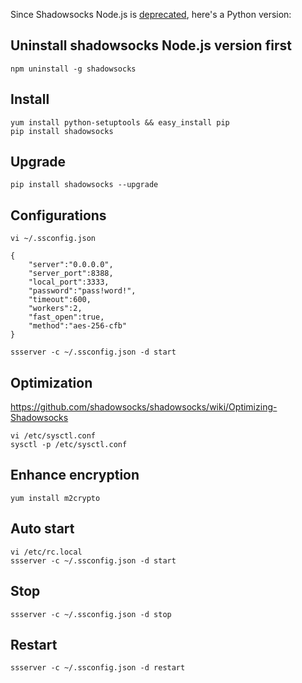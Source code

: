 Since Shadowsocks Node.js is [deprecated](https://github.com/shadowsocks/shadowsocks-nodejs), here's a Python version:

## Uninstall shadowsocks Node.js version first
    npm uninstall -g shadowsocks

## Install
    yum install python-setuptools && easy_install pip
    pip install shadowsocks

## Upgrade

    pip install shadowsocks --upgrade

## Configurations
    vi ~/.ssconfig.json

    {
        "server":"0.0.0.0",
        "server_port":8388,
        "local_port":3333,
        "password":"pass!word!",
        "timeout":600,
        "workers":2,
        "fast_open":true,
        "method":"aes-256-cfb"
    }

    ssserver -c ~/.ssconfig.json -d start

## Optimization

https://github.com/shadowsocks/shadowsocks/wiki/Optimizing-Shadowsocks

    vi /etc/sysctl.conf
    sysctl -p /etc/sysctl.conf

## Enhance encryption
    yum install m2crypto

## Auto start
    vi /etc/rc.local
    ssserver -c ~/.ssconfig.json -d start

## Stop
    ssserver -c ~/.ssconfig.json -d stop

## Restart
    ssserver -c ~/.ssconfig.json -d restart

